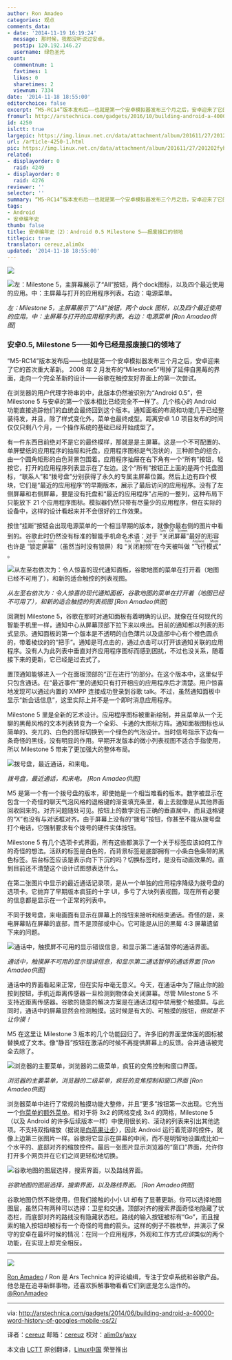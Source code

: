 ```yaml
---
author: Ron Amadeo
categories: 观点
comments_data:
- date: '2014-11-19 16:19:24'
  message: 那时候，我都没听说过安卓。
  postip: 120.192.146.27
  username: 绿色圣光
count:
  commentnum: 1
  favtimes: 1
  likes: 0
  sharetimes: 2
  viewnum: 7334
date: '2014-11-18 18:55:00'
editorchoice: false
excerpt: “M5-RC14”版本发布后——也就是第一个安卓模拟器发布三个月之后，安卓迎来了它的首次重大革新。 2008 年 2 月发布的“Milestone5”甩掉了延伸自黑莓的界面，走向一个完全革新的设计——谷歌在触控友好界面上的第一次尝试。
fromurl: http://arstechnica.com/gadgets/2016/10/building-android-a-40000-word-history-of-googles-mobile-os/2/
id: 4250
islctt: true
largepic: https://img.linux.net.cn/data/attachment/album/201611/27/201202fyhqmyhwu5t6yhdd.jpg
url: /article-4250-1.html
pic: https://img.linux.net.cn/data/attachment/album/201611/27/201202fyhqmyhwu5t6yhdd.jpg.thumb.jpg
related:
- displayorder: 0
  raid: 4249
- displayorder: 0
  raid: 4276
reviewer: ''
selector: ''
summary: “M5-RC14”版本发布后——也就是第一个安卓模拟器发布三个月之后，安卓迎来了它的首次重大革新。 2008 年 2 月发布的“Milestone5”甩掉了延伸自黑莓的界面，走向一个完全革新的设计——谷歌在触控友好界面上的第一次尝试。
tags:
- Android
- 安卓编年史
thumb: false
title: 安卓编年史（2）：Android 0.5 Milestone 5——报废接口的领地
titlepic: true
translator: cereuz,alim0x
updated: '2014-11-18 18:55:00'
---
```


![](/data/attachment/album/201611/27/201202fyhqmyhwu5t6yhdd.jpg)


![左：Milestone 5，主屏幕展示了“All”按钮，两个dock图标，以及四个最近使用的应用。中：主屏幕与打开的应用程序列表。右边：电源菜单。](/data/attachment/album/201411/18/135740kddznogtgngfn975.jpg)


*左：Milestone 5，主屏幕展示了“All”按钮，两个 dock 图标，以及四个最近使用的应用。中：主屏幕与打开的应用程序列表。右边：电源菜单 [Ron Amadeo供图]*


### 安卓0.5, Milestone 5——如今已经是报废接口的领地了


“M5-RC14”版本发布后——也就是第一个安卓模拟器发布三个月之后，安卓迎来了它的首次重大革新。 2008 年 2 月发布的“Milestone5”甩掉了延伸自黑莓的界面，走向一个完全革新的设计——谷歌在触控友好界面上的第一次尝试。


在浏览器的用户代理字符串的中，此版本仍然被识别为“Android 0.5”，但 Milestone 5 与安卓的第一个版本相比已经完全不一样了。几个核心的 Android 功能直接追踪他们的血统会最终回到这个版本。通知面板的布局和功能几乎已经整装待发，并且，除了样式变化外，菜单也最终成型。距离安卓 1.0 项目发布的时间仅仅只剩八个月，一个操作系统的基础已经开始成型了。


有一件东西目前绝对不是它的最终模样，那就是是主屏幕。这是一个不可配置的、单屏壁纸的应用程序的抽屉和托盘。应用程序图标是气泡状的，三种颜色的组合，由一个圆角矩形的白色背景包围着。应用程序抽屉在右下角有一个“所有”按钮，轻按它，打开的应用程序列表显示在了左边。这个“所有”按钮正上面的是两个托盘图标，“联系人”和“拨号盘”分别获得了永久的专属主屏幕位置。然后上边有四个模块，它们是“最近的应用程序”的早期版本，展示了最后访问的应用程序。没有了左侧屏幕和右侧屏幕，要是没有托盘和“最近的应用程序”占用的一整列，这种布局下只能放下 21 个应用程序图标。模拟器仍然只带有尽量少的应用程序，但在实际的设备中，这样的设计看起来并不会很好的工作效果。


按住“挂断”按钮会出现电源菜单的一个相当早期的版本，就像你最右侧的图片中看到的。谷歌此时仍然没有标准的智能手机命名术语：对于<ruby> “关闭屏幕” <rp>  （ </rp> <rt>  Turn Off Screen </rt> <rp>  ） </rp></ruby>最好的形容也许是<ruby> “锁定屏幕” <rp>  （ </rp> <rt>  Lock screen </rt> <rp>  ） </rp></ruby>（虽然当时没有锁屏）和<ruby> “关闭射频” <rp>  （ </rp> <rt>  Turn Off Radio </rt> <rp>  ） </rp></ruby>在今天被叫做<ruby> “飞行模式” <rp>  （ </rp> <rt>  Airplane Mode </rt> <rp>  ） </rp></ruby>。


![从左至右依次为：令人惊喜的现代通知面板，谷歌地图的菜单在打开着（地图已经不可用了），和新的适合触控的列表视图。](/data/attachment/album/201411/18/135741d9ayhe96ryriie5x.png)


*从左至右依次为：令人惊喜的现代通知面板，谷歌地图的菜单在打开着（地图已经不可用了），和新的适合触控的列表视图 [Ron Amadeo供图]*


回溯到 Milestone 5，谷歌在那时对通知面板有着明确的认识。就像在任何现代的智能手机里一样，通知中心从屏幕顶部下拉下来以唤出。目前的通知都以列表的形式显示。通知面板的第一个版本是不透明的白色薄片以及底部中心有个橙色圆点的，带着棱纹的的“把手”。通知是可点击的，通过点击可以打开该通知关联的应用程序。没有人为此列表中垂直对齐应用程序图标而感到困扰，不过也没关系，随着接下来的更新，它已经是过去式了。


置顶通知能够进入一个在面板顶部的“正在进行”的部分。在这个版本中，这里似乎只包含通话。在“最近事件”里的通知只有打开相应的应用程序后才清楚。用户惊喜地发现可以通过内置的 XMPP 连接成功登录到谷歌 talk。不过，虽然通知面板中显示“新会话信息”，这里实际上并不是一个即时消息应用程序。


Milestone 5 里是全新的艺术设计。应用程序图标被重新绘制，并且菜单从一个无聊的黑莓风格的文本列表转变为一个全彩、卡通的大图标方阵。通知面板图标也从简单的、突兀的、白色的图标切换到一个绿色的气泡设计。当时信号指示下边有一条奇怪的黑线，没有明显的作用。早期开发版本的微小列表视图不适合手指使用，所以 Milestone 5 带来了更加强大的整体布局。


![拨号盘，最近通话，和来电。](/data/attachment/album/201411/18/135743fe62jt2wjxj6pfw1.png)


*拨号盘，最近通话，和来电。 [Ron Amadeo供图]*


M5 是第一个有一个拨号盘的版本，即使她是一个相当难看的版本。数字被显示在包含一个奇怪的聊天气泡风格的退格键的渐变填充条里，看上去就像是从其他界面回收回来的。对齐问题随处可见。按钮上的数字没有正确的垂直居中，而且退格键的“X”也没有与对话框对齐。由于屏幕上没有的“拨号”按钮，你甚至不能从拨号盘打个电话，它强制要求有个拨号的硬件实体按钮。


Milestone 5 有几个选项卡式界面，所有这些都演示了一个关于标签应该如何工作的奇怪的想法。活跃的标签是白色的，而背景标签是底部拥有一小条白色条带的黑色标签。后台标签应该是表示向下下沉的吗？切换标签时，是没有动画效果的。直到目前还不清楚这个设计试图想表达什么。


在第二张图片中显示的最近通话记录项，是从一个单独的应用程序降级为拨号盘的选项卡。它抛弃了早期版本疯狂的十字 UI，多亏了大块列表视图，现在所有必要的信息都是显示在一个正常的列表中。


不同于拨号盘，来电画面有显示在屏幕上的按钮来接听和结束通话。奇怪的是，来电屏幕贴在屏幕的底部，而不是顶部或中心。它可能是从旧的黑莓 4:3 屏幕遗留下来的问题。


![通话中，触摸屏不可用的显示错误信息，和显示第二通话暂停的通话界面。](/data/attachment/album/201411/18/135745pyd0rl70d97nrz9w.png)


*通话中，触摸屏不可用的显示错误信息，和显示第二通话暂停的通话界面 [Ron Amadeo供图]*


通话中的界面看起来正常，但在实际中毫无意义。今天，在通话中为了阻止你的脸按到按钮，手机近距离传感器一旦检测到物体会关闭屏幕。尽管 Milestone 5 不支持近距离传感器。谷歌的随意的解决方案是在通话过程中禁用整个触摸屏。与此同时，通话中的屏幕显然会检测触摸。这时候是有大的、可触摸的按钮，*但就是不让你摸！*


M5 在这里让 Milestone 3 版本的几个功能回归了。许多旧的界面里体面的图标被替换成了文本。像“静音”按钮在激活的时候不再提供屏幕上的反馈。合并通话被完全去除了。


![浏览器的主要菜单，浏览器的二级菜单，疯狂的变焦控制和窗口界面。](/data/attachment/album/201411/18/135747armflldmcmdzgdlm.png)


*浏览器的主要菜单，浏览器的二级菜单，疯狂的变焦控制和窗口界面 [Ron Amadeo供图]*


浏览器菜单中进行了常规的触摸功能大整修，并且“更多”按钮第一次出现。它充当一个[你菜单的额外菜单](http://i.imgur.com/GIYGTnb.jpg)。相对于将 3x2 的网格变成 3x4 的网格，Milestone 5（以及 Android 的许多后续版本一样）中使用很长的、滚动的列表来引出其他选项。不支持双指缩放（据说是[向苹果让步](http://www.businessinsider.com/steve-jobs-on-android-founder-andy-rubin-big-arrogant-f-2013-11)），因此 Android 运行着荒谬的控件，就像上边第三张图片一样。谷歌将它显示在屏幕的中间，而不是明智地设置成比如一个水平的、底部对齐的缩放控件。最后一张图片显示浏览器的“窗口”界面，允许你打开多个网页并在它们之间更轻松地切换。


![谷歌地图的图层选择，搜索界面，以及路线界面。](/data/attachment/album/201411/18/135748k39zcd79v8lgy33o.png)


*谷歌地图的图层选择，搜索界面，以及路线界面。 [Ron Amadeo供图]*


谷歌地图仍然不能使用，但我们接触的小小 UI 却有了显著更新。你可以选择地图图层，虽然只有两种可以选择：卫星和交通。顶部对齐的搜索界面奇怪地隐藏了状态栏，而底部对齐的路线没有隐藏状态栏。路线的输入按钮被标有“Go”，而且搜索的输入按钮却被标有一个奇怪的弯曲的箭头。这样的例子不胜枚举，并演示了保守的安卓在最坏时候的情况：在同一个应用程序，外观和工作方式*应该*类似的两个功能，在实现上却完全相反。




---


![](/data/attachment/album/201411/18/135748tyfapym3fepk1i6a.jpg)


[Ron Amadeo](http://arstechnica.com/author/ronamadeo) / Ron 是 Ars Technica 的评论编缉，专注于安卓系统和谷歌产品。他总是在追寻新鲜事物，还喜欢拆解事物看看它们到底是怎么运作的。[@RonAmadeo](https://twitter.com/RonAmadeo)




---


via: <http://arstechnica.com/gadgets/2014/06/building-android-a-40000-word-history-of-googles-mobile-os/2/>


译者：[cereuz](https://github.com/cereuz) 邮箱：[cereuz](mailto:sunedo@qq.com) 校对：[alim0x](https://github.com/alim0x)/[wxy](https://github.com/wxy)


本文由 [LCTT](https://github.com/LCTT/TranslateProject) 原创翻译，[Linux中国](http://linux.cn/) 荣誉推出